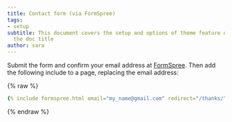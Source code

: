 ```yaml
---
title: Contact form (via FormSpree)
tags:
- setup
subtitle: This document covers the setup and options of theme feature described in
  the doc title
author: sara
---
```


Submit the form and confirm your email address at [FormSpree](https://formspree.io/). Then add the following include to a page, replacing the email address:

{% raw %}
```yaml
{% include formspree.html email="my_name@gmail.com" redirect="/thanks/" name="true" subject="true" %}
```
{% endraw %}

